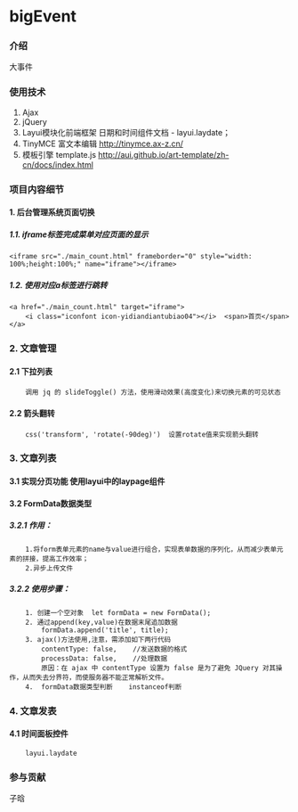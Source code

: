 # bigEvent

### 介绍
大事件

### 使用技术
1. Ajax
2. jQuery
3. Layui模块化前端框架
    日期和时间组件文档 - layui.laydate；
4. TinyMCE 富文本编辑	http://tinymce.ax-z.cn/
5. 模板引擎  template.js     http://aui.github.io/art-template/zh-cn/docs/index.html

### 项目内容细节
#### 1. 后台管理系统页面切换
##### 1.1. iframe标签完成菜单对应页面的显示
    <iframe src="./main_count.html" frameborder="0" style="width: 100%;height:100%;" name="iframe"></iframe>
##### 1.2. 使用对应a标签进行跳转
    <a href="./main_count.html" target="iframe">
		<i class="iconfont icon-yidiandiantubiao04"></i>  <span>首页</span> 
	</a>

### 2. 文章管理
####  2.1 下拉列表
        调用 jq 的 slideToggle() 方法，使用滑动效果(高度变化)来切换元素的可见状态
####  2.2 箭头翻转
        css('transform', 'rotate(-90deg)')  设置rotate值来实现箭头翻转

### 3. 文章列表
####  3.1 实现分页功能  使用layui中的laypage组件
####  3.2 FormData数据类型
#####  3.2.1 作用：
        1.将form表单元素的name与value进行组合，实现表单数据的序列化，从而减少表单元素的拼接，提高工作效率；
        2.异步上传文件
#####  3.2.2 使用步骤：
        1. 创建一个空对象  let formData = new FormData();
        2. 通过append(key,value)在数据末尾追加数据
            formData.append('title', title);
        3. ajax()方法使用,注意，需添加如下两行代码
            contentType: false,    //发送数据的格式
            processData: false,    //处理数据
            原因：在 ajax 中 contentType 设置为 false 是为了避免 JQuery 对其操作，从而失去分界符，而使服务器不能正常解析文件。
        4.  formData数据类型判断    instanceof判断
### 4. 文章发表
#### 4.1 时间面板控件  
        layui.laydate

### 参与贡献
子晗





